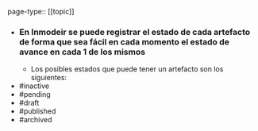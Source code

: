 page-type:: [[topic]]
- ### En Inmodeir se puede registrar el estado de cada artefacto de forma que sea fácil en cada momento el estado de avance en cada 1 de los mismos
  - Los posibles estados que puede tener un artefacto son los siguientes:
- #inactive
- #pending
- #draft
- #published
- #archived



